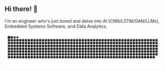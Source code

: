 ## Hi there! 👋

I'm an engineer who's just bored and delve into AI (CNN/LSTM/GAN/LLMs), Embedded Systems Software, and Data Analytics.

![GitHub Snake Animation](https://github.com/Platane/snk/raw/output/github-contribution-grid-snake.svg)
